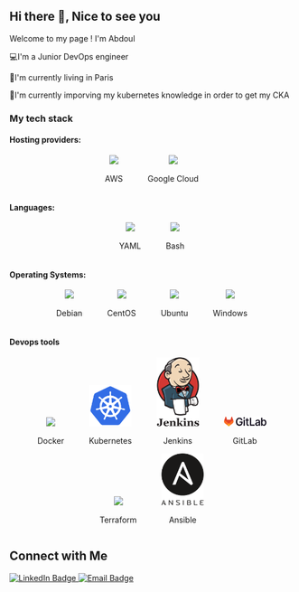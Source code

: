 ## Hi there 👋, Nice to see you 

Welcome to my page !
I'm Abdoul 

:computer:I'm a Junior DevOps engineer 

:round_pushpin:I'm currently living in Paris

:seedling:I'm currently imporving my kubernetes knowledge in order to get my CKA 

### My tech stack 

#### Hosting providers:
<div align="center">
  <div style="display: inline-block; text-align: center; margin: 0 20px;">
    <img width="75" src="https://raw.githubusercontent.com/gilbarbara/logos/master/logos/aws.svg"/>
    <br>
    <p>AWS</p>
  </div>
  <div style="display: inline-block; text-align: center; margin: 0 20px;">
    <img width="75" src="https://raw.githubusercontent.com/gilbarbara/logos/master/logos/google-cloud.svg"/>
    <br>
    <p>Google Cloud</p>
  </div>
</div>

#### Languages:
<div align="center">
  <div style="display: inline-block; text-align: center; margin: 0 20px;">
    <img width="75" src="https://raw.githubusercontent.com/gilbarbara/logos/master/logos/yaml.svg"/>
    <br>
    <p>YAML</p>
  </div>
  <div style="display: inline-block; text-align: center; margin: 0 20px;">
    <img width="75" src="https://raw.githubusercontent.com/gilbarbara/logos/master/logos/bash.svg"/>
    <br>
    <p>Bash</p>
  </div>
</div>

#### Operating Systems:
<div align="center">
  <div style="display: inline-block; text-align: center; margin: 0 20px;">
    <img width="75" src="https://raw.githubusercontent.com/gilbarbara/logos/master/logos/debian.svg"/>
    <br>
    <p>Debian</p>
  </div>
  <div style="display: inline-block; text-align: center; margin: 0 20px;">
    <img width="75" src="https://raw.githubusercontent.com/gilbarbara/logos/master/logos/centos.svg"/>
    <br>
    <p>CentOS</p>
  </div>
  <div style="display: inline-block; text-align: center; margin: 0 20px;">
    <img width="75" src="https://raw.githubusercontent.com/gilbarbara/logos/master/logos/ubuntu.svg"/>
    <br>
    <p>Ubuntu</p>
  </div>
  <div style="display: inline-block; text-align: center; margin: 0 20px;">
    <img width="75" src="https://raw.githubusercontent.com/gilbarbara/logos/master/logos/windows.svg"/>
    <br>
    <p>Windows</p>
  </div>
</div>

#### Devops tools 
<div align="center">
  <div style="display: inline-block; text-align: center; margin: 0 20px;">
    <img width="75" src="https://raw.githubusercontent.com/gilbarbara/logos/master/logos/docker.svg"/>
    <br>
    <p>Docker</p>
  </div>
  <div style="display: inline-block; text-align: center; margin: 0 20px;">
    <img width="75" src="https://raw.githubusercontent.com/gilbarbara/logos/master/logos/kubernetes.svg"/>
    <br>
    <p>Kubernetes</p>
  </div>
  <div style="display: inline-block; text-align: center; margin: 0 20px;">
    <img width="75" src="https://raw.githubusercontent.com/gilbarbara/logos/master/logos/jenkins.svg"/>
    <br>
    <p>Jenkins</p>
  </div>
  <div style="display: inline-block; text-align: center; margin: 0 20px;">
    <img width="75" src="https://raw.githubusercontent.com/gilbarbara/logos/master/logos/gitlab.svg"/>
    <br>
    <p>GitLab</p>
  </div>
  <div style="display: inline-block; text-align: center; margin: 0 20px;">
    <img width="75" src="https://raw.githubusercontent.com/gilbarbara/logos/master/logos/terraform.svg"/>
    <br>
    <p>Terraform</p>
  </div>
  <div style="display: inline-block; text-align: center; margin: 0 20px;">
    <img width="75" src="https://raw.githubusercontent.com/gilbarbara/logos/master/logos/ansible.svg"/>
    <br>
    <p>Ansible</p>
  </div>
</div>

## Connect with Me

<div id="badges">
  <a href="https://www.linkedin.com/in/aafall/">
    <img src="https://img.shields.io/badge/LinkedIn-blue?style=for-the-badge&logo=linkedin&logoColor=white" alt="LinkedIn Badge"/>
  </a>
  <a href="mailto:abdoul@gmail.com">
    <img src="https://img.shields.io/badge/Email-red?style=for-the-badge&logo=email&logoColor=white" alt="Email Badge"/>
  </a>
</div>
<!--
**AbdoulAFall/AbdoulAFall** is a ✨ _special_ ✨ repository because its `README.md` (this file) appears on your GitHub profile.

Here are some ideas to get you started:

- 🔭 I’m currently working on ...
- 🌱 I’m currently learning ...
- 👯 I’m looking to collaborate on ...
- 🤔 I’m looking for help with ...
- 💬 Ask me about ...
- 📫 How to reach me: ...
- 😄 Pronouns: ...
- ⚡ Fun fact: ...
-->
